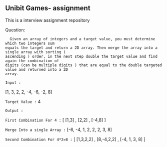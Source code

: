 ## Unibit Games- assignment

This is a interview assignment repository

Question:

```
  Given an array of integers and a target value, you must determine which two integers sum
equals the target and return a 2D array. Then merge the array into a single array with sorting (
ascending ) order, in the next step double the target value and find again the combination of
digits (can be multiple digits ) that are equal to the double targeted value and returned into a 2D
array.
```

`Input :`

[1, 3, 2, 2, -4, -6, -2, 8]

`Target Value :` 4

`Output :`

`First Combination For 4 :`
[ [1,3] , [2,2] , [-4,8] ]

`Merge Into a single Array :`
[-6, -4, 1, 2, 2, 2, 3, 8]

`Second Combination For 4*2=8 :`
[ [1,3,2,2] , [8,-4,2,2] , [-4, 1, 3, 8] ]
